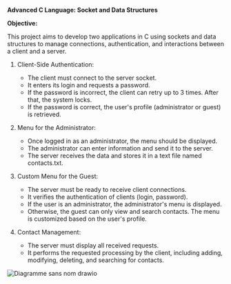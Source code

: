 **Advanced C Language: Socket and Data Structures**


**Objective:**

This project aims to develop two applications in C using sockets and data structures to manage connections, authentication, and interactions between a client and a server.


1. Client-Side Authentication:

   - The client must connect to the server socket.
   - It enters its login and requests a password.
   - If the password is incorrect, the client can retry up to 3 times. After that, the system locks.
   - If the password is correct, the user's profile (administrator or guest) is retrieved.


2. Menu for the Administrator:

   - Once logged in as an administrator, the menu should be displayed.
   - The administrator can enter information and send it to the server.
   - The server receives the data and stores it in a text file named contacts.txt.


3. Custom Menu for the Guest:

   - The server must be ready to receive client connections.
   - It verifies the authentication of clients (login, password).
   - If the user is an administrator, the administrator's menu is displayed.
   - Otherwise, the guest can only view and search contacts. The menu is customized based on the user's profile.


4. Contact Management:

   - The server must display all received requests.
   - It performs the requested processing by the client, including adding, modifying, deleting, and searching for contacts.


![Diagramme sans nom drawio](https://github.com/TauilHafsa/Academic-Projects/assets/150071317/71f48633-ff23-4b6e-a6fd-0b7a2cdb1fd9)
